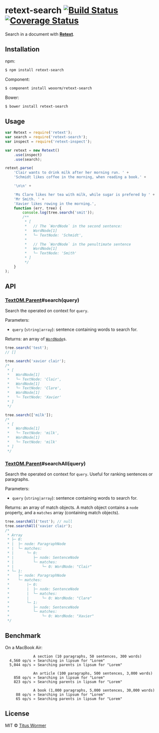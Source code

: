 # retext-search [![Build Status](https://img.shields.io/travis/wooorm/retext-search.svg?style=flat)](https://travis-ci.org/wooorm/retext-search) [![Coverage Status](https://img.shields.io/coveralls/wooorm/retext-search.svg?style=flat)](https://coveralls.io/r/wooorm/retext-search?branch=master)

Search in a document with **[Retext](https://github.com/wooorm/retext)**.

## Installation

npm:
```sh
$ npm install retext-search
```

Component:
```sh
$ component install wooorm/retext-search
```

Bower:
```sh
$ bower install retext-search
```

## Usage

```js
var Retext = require('retext');
var search = require('retext-search');
var inspect = require('retext-inspect');

var retext = new Retext()
    .use(inspect)
    .use(search);

retext.parse(
    'Clair wants to drink milk after her morning run. ' +
    'Schmidt likes coffee in the morning, when reading a book.' +

    '\n\n' +

    'Ms Clare likes her tea with milk, while sugar is prefered by ' +
    'Mr Smith. ' +
    'Xavier likes rowing in the morning.',
    function (err, tree) {
        console.log(tree.search('smit'));
        /**
         * [
         *   // The `WordNode` in the second sentence:
         *   WordNode[1]
         *   └─ TextNode: 'Schmidt',
         *
         *   // The `WordNode` in the penultimate sentence
         *   WordNode[1]
         *   └─ TextNode: 'Smith'
         * ]
         */
    }
);
```

## API

### [TextOM.Parent](https://github.com/wooorm/textom#textomparent-nlcstparent)#search(query)

Search the operated on context for `query`.

Parameters:

- `query` (`string|array`): sentence containing words to search for.

Returns: an array of [`WordNode`](https://github.com/wooorm/textom#textomwordnode-nlcstwordnode)s.

```js
tree.search('test');
// []

tree.search('xavier clair');
/*
 * [
 *   WordNode[1]
 *   └─ TextNode: 'Clair',
 *   WordNode[1]
 *   └─ TextNode: 'Clare',
 *   WordNode[1]
 *   └─ TextNode: 'Xavier'
 * ]
 */

tree.search(['milk']);
/*
 * [
 *   WordNode[1]
 *   └─ TextNode: 'milk',
 *   WordNode[1]
 *   └─ TextNode: 'milk'
 * ]
 */
```

### [TextOM.Parent](https://github.com/wooorm/textom#textomparent-nlcstparent)#searchAll(query)

Search the operated on context for `query`. Useful for ranking sentences or paragraphs.

Parameters:

- `query` (`string|array`): sentence containing words to search for.

Returns: an array of match objects. A match object contains a `node` property, and a `matches` array (containing match objects).

```js
tree.searchAll('test'); // null
tree.searchAll('xavier clair');
/*
 * Array
 * ├─ 0:
 * |  ├─ node: ParagraphNode
 * |  └─ matches:
 * |      └─ 0:
 * |         ├─ node: SentenceNode
 * |         └─ matches:
 * |             └─ 0: WordNode: "Clair"
 * └─ 1:
 *    ├─ node: ParagraphNode
 *    └─ matches:
 *        |─ 0:
 *        |  ├─ node: SentenceNode
 *        |  └─ matches:
 *        |      └─ 0: WordNode: "Clare"
 *        └─ 1:
 *           ├─ node: SentenceNode
 *           └─ matches:
 *               └─ 0: WordNode: "Xavier"
 */


```

## Benchmark

On a MacBook Air:

```
             A section (10 paragraphs, 50 sentences, 300 words)
  4,560 op/s » Searching in lipsum for "Lorem"
  5,044 op/s » Searching parents in lipsum for "Lorem"

             An article (100 paragraphs, 500 sentences, 3,000 words)
    858 op/s » Searching in lipsum for "Lorem"
    823 op/s » Searching parents in lipsum for "Lorem"

             A book (1,000 paragraphs, 5,000 sentences, 30,000 words)
     88 op/s » Searching in lipsum for "Lorem"
     65 op/s » Searching parents in lipsum for "Lorem"
```

## License

MIT © [Titus Wormer](http://wooorm.com)
